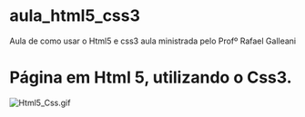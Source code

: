 # aula_html5_css3
Aula de como usar o Html5 e css3
aula ministrada pelo Profº  Rafael Galleani



# Página em Html 5, utilizando o Css3.
![Html5_Css.gif](https://github.com/CarlosAlexFO/aula_html5_css3/blob/master/Html5_Css.gif)
